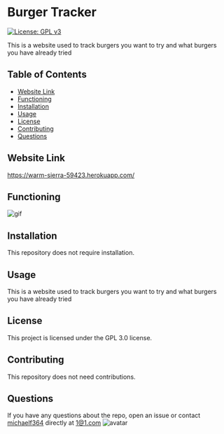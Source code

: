 # Burger Tracker
[![License: GPL v3](https://img.shields.io/badge/License-GPLv3-blue.svg)](https://github.com/michaelf364/11-express)

This is a website used to track burgers you want to try and what burgers you have already tried

## Table of Contents 
* [Website Link](#websitelink)
* [Functioning](#functioning)
* [Installation](#installation)
* [Usage](#usage)
* [License](#license)
* [Contributing](#contributing)
* [Questions](#questions)

## Website Link

https://warm-sierra-59423.herokuapp.com/

## Functioning

![gif](https://i.imgur.com/Uehxgrv.gif)

## Installation

This repository does not require installation.

## Usage

This is a website used to track burgers you want to try and what burgers you have already tried

## License

This project is licensed under the GPL 3.0 license.

## Contributing

This repository does not need contributions.

## Questions

If you have any questions about the repo, open an issue or contact [michaelf364](https://github.com/michaelf364/) directly at 1@1.com
![avatar](https://avatars3.githubusercontent.com/u/26904234?v=4)
